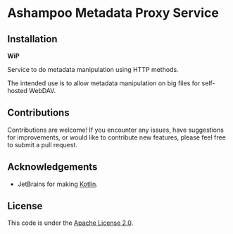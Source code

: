 # Ashampoo Metadata Proxy Service

## Installation

**WiP**

Service to do metadata manipulation using HTTP methods.

The intended use is to allow metadata manipulation on big
files for self-hosted WebDAV.

## Contributions

Contributions are welcome! If you encounter any issues,
have suggestions for improvements, or would like to contribute new features,
please feel free to submit a pull request.

## Acknowledgements

* JetBrains for making [Kotlin](https://kotlinlang.org).

## License

This code is under the [Apache License 2.0](https://www.apache.org/licenses/LICENSE-2.0).
